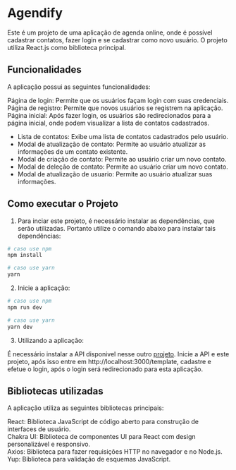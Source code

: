 # Agendify

Este é um projeto de uma aplicação de agenda online, onde é possível cadastrar contatos, fazer login e se cadastrar como novo usuário. 
O projeto utiliza React.js como biblioteca principal.

## Funcionalidades

A aplicação possui as seguintes funcionalidades:

Página de login: Permite que os usuários façam login com suas credenciais.\
Página de registro: Permite que novos usuários se registrem na aplicação.\
Página inicial: Após fazer login, os usuários são redirecionados para a página inicial, onde podem visualizar a lista de contatos cadastrados.
  - Lista de contatos: Exibe uma lista de contatos cadastrados pelo usuário.
  - Modal de atualização de contato: Permite ao usuário atualizar as informações de um contato existente.
  - Modal de criação de contato: Permite ao usuário criar um novo contato.
  - Modal de deleção de contato: Permite ao usuário criar um novo contato.
  - Modal de atualização de usuario: Permite ao usuário atualizar suas informações.

## Como executar o Projeto

1. Para inciar este projeto, é necessário instalar as dependências, que serão utilizadas. Portanto utilize o comando abaixo para instalar tais dependências:

```bash
# caso use npm
npm install

# caso use yarn
yarn
```

2. Inicie a aplicação:

```bash
# caso use npm
npm run dev

# caso use yarn
yarn dev
```

3. Utilizando a aplicação:

É necessário instalar a API disponivel nesse outro [projeto](https://github.com/ViniciusOgawa/Ciclo1-SiteApresentacao). Inicie a API e este projeto, após isso entre em http://localhost:3000/template,
cadastre e efetue o login, após o login será redirecionado para esta aplicação.

## Bibliotecas utilizadas

A aplicação utiliza as seguintes bibliotecas principais:

React: Biblioteca JavaScript de código aberto para construção de interfaces de usuário.\
Chakra UI: Biblioteca de componentes UI para React com design personalizável e responsivo.\
Axios: Biblioteca para fazer requisições HTTP no navegador e no Node.js.\
Yup: Biblioteca para validação de esquemas JavaScript.
